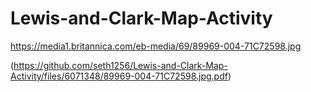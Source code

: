 # Lewis-and-Clark-Map-Activity
https://media1.britannica.com/eb-media/69/89969-004-71C72598.jpg

(https://github.com/seth1256/Lewis-and-Clark-Map-Activity/files/6071348/89969-004-71C72598.jpg.pdf)
